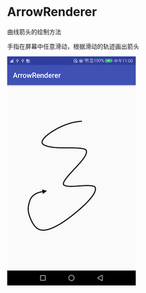 # ArrowRenderer
曲线箭头的绘制方法

手指在屏幕中任意滑动，根据滑动的轨迹画出箭头

<img width="300" height="534" src="https://github.com/ruilin/ArrowRenderer/blob/master/example.png"/>
